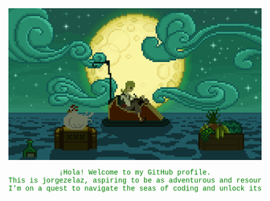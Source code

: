 <div align="center">
  <img src="https://raw.githubusercontent.com/jorgezelaz/jorgezelaz/main/monkeyisland.webp" alt="MonkeyIsland<3">
  <br>
  <pre style="color: green; font-family: 'Courier New', Courier, monospace;">¡Hola! Welcome to my GitHub profile.
This is jorgezelaz, aspiring to be as adventurous and resourceful as my childhood crush up there.
I'm on a quest to navigate the seas of coding and unlock its hidden treasures.</pre>
</div>

<!--
**jorgezelaz/jorgezelaz** is a ✨ _special_ ✨ repository because its `README.md` (this file) appears on your GitHub profile.

Here are some ideas to get you started:

- 🔭 I’m currently working on ...
- 🌱 I’m currently learning ...
- 👯 I’m looking to collaborate on ...
- 🤔 I’m looking for help with ...
- 💬 Ask me about ...
- 📫 How to reach me: ...
- 😄 Pronouns: ...
- ⚡ Fun fact: ...
-->
